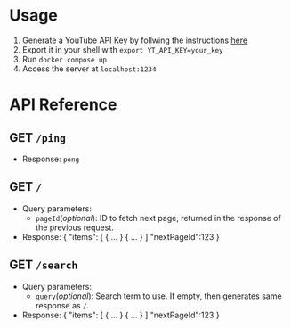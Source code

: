 # Usage
1. Generate a YouTube API Key by follwing the instructions [here](https://developers.google.com/youtube/v3/getting-started#before-you-start)
2. Export it in your shell with `export YT_API_KEY=your_key`
3. Run `docker compose up`
4. Access the server at `localhost:1234`

# API Reference
## GET `/ping`
- Response: `pong`

## GET `/`
- Query parameters:
    - `pageId`(*optional*): ID to fetch next page, returned in the response of the previous request.
- Response:
    {
        "items": [
            {
                ...
            }
            {
                ...
            }
        ]
        "nextPageId":123
    }

## GET `/search`
- Query parameters:
    - `query`(*optional*): Search term to use. If empty, then generates same response as `/`.
- Response:
    {
        "items": [
            {
                ...
            }
            {
                ...
            }
        ]
        "nextPageId":123
    }
